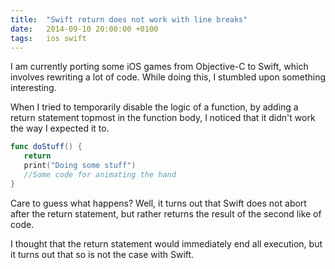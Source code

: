 ```yaml
---
title:  "Swift return does not work with line breaks"
date:   2014-09-10 20:00:00 +0100
tags: 	ios swift
---
```



I am currently porting some iOS games from Objective-C to Swift, which involves
rewriting a lot of code. While doing this, I stumbled upon something interesting.

When I tried to temporarily disable the logic of a function, by adding a return
statement topmost in the function body, I noticed that it didn't work the way I
expected it to.

```swift
func doStuff() {
   return
   print("Doing some stuff")   
   //Some code for animating the hand
}
```

Care to guess what happens? Well, it turns out that Swift does not abort after
the return statement, but rather returns the result of the second like of code.

I thought that the return statement would immediately end all execution, but it
turns out that so is not the case with Swift.